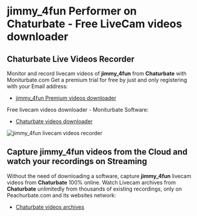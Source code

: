 # jimmy_4fun Performer on Chaturbate - Free LiveCam videos downloader

## Chaturbate Live Videos Recorder

Monitor and record livecam videos of **jimmy_4fun** from **Chaturbate** with Moniturbate.com
Get a premium trial for free by just and only registering with your Email address:
* [jimmy_4fun Premium videos downloader](https://moniturbate.com/request-demo-licence-key.html)

Free livecam videos downloader - Moniturbate Software:
* [Chaturbate videos downloader](https://moniturbate.com/moniturbate-download-software.html)

![jimmy_4fun livecam videos recorder](https://peachurnet.com/templates/moniturbate-software.png)


## Capture jimmy_4fun videos from the Cloud and watch your recordings on Streaming

Without the need of downloading a software, capture **jimmy_4fun** livecam videos from **Chaturbate** 100% online.
Watch Livecam archives from **Chaturbate** unlimitedly from thousands of existing recordings, only on Peachurbate.com and its websites network:
* [Chaturbate videos archives](https://peachurnet.com/)
